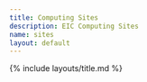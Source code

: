 ```yaml
---
title: Computing Sites
description: EIC Computing Sites
name: sites
layout: default
---
```


{% include layouts/title.md %}
